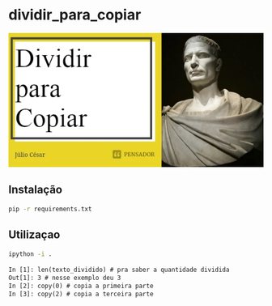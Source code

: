 # dividir_para_copiar

![parodia com julio cesar falando dividir para copiar](imagens/julio_cesar_dividir_para_conquistar_.png)

## Instalação

```bash
pip -r requirements.txt
```

## Utilizaçao

```bash
ipython -i .
```

```ipython
In [1]: len(texto_dividido) # pra saber a quantidade dividida
Out[1]: 3 # nesse exemplo deu 3 
In [2]: copy(0) # copia a primeira parte
In [3]: copy(2) # copia a terceira parte
```
